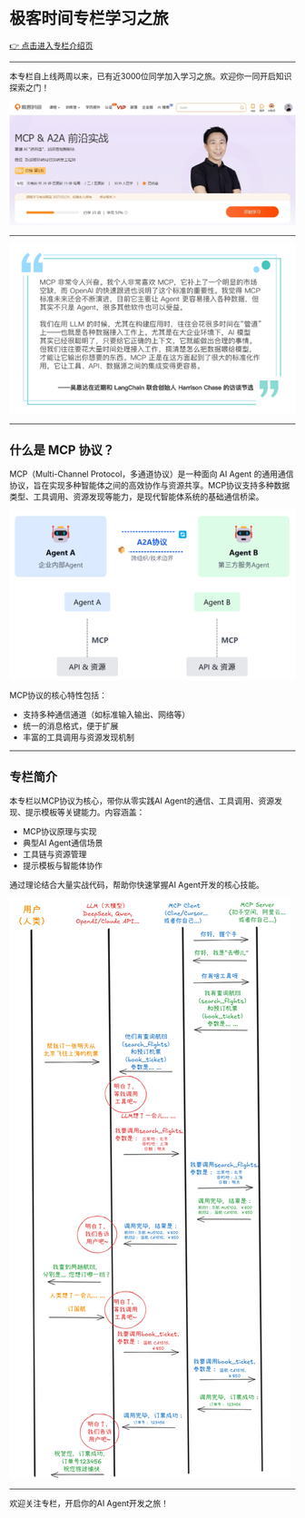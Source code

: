 # 极客时间专栏学习之旅

[👉 点击进入专栏介绍页](https://time.geekbang.org/column/intro/101053801)

---

本专栏自上线两周以来，已有近3000位同学加入学习之旅。欢迎你一同开启知识探索之门！

![极客时间](98-pics/极客时间.png)

---


![吴恩达](98-pics/吴恩达.webp)

---

## 什么是 MCP 协议？

MCP（Multi-Channel Protocol，多通道协议）是一种面向 AI Agent 的通用通信协议，旨在实现多种智能体之间的高效协作与资源共享。MCP协议支持多种数据类型、工具调用、资源发现等能力，是现代智能体系统的基础通信桥梁。

![MCP协议结构图](98-pics/MCP协议.webp)

MCP协议的核心特性包括：
- 支持多种通信通道（如标准输入输出、网络等）
- 统一的消息格式，便于扩展
- 丰富的工具调用与资源发现机制

---

## 专栏简介

本专栏以MCP协议为核心，带你从零实践AI Agent的通信、工具调用、资源发现、提示模板等关键能力。内容涵盖：
- MCP协议原理与实现
- 典型AI Agent通信场景
- 工具链与资源管理
- 提示模板与智能体协作

通过理论结合大量实战代码，帮助你快速掌握AI Agent开发的核心技能。

![MCP握手全流程](98-pics/握手全图.png)

---

欢迎关注专栏，开启你的AI Agent开发之旅！ 